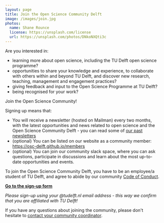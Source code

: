 ```yaml
---
layout: page
title: Join the Open Science Community Delft
image: /images/join.jpg
photos:
  name: Shane Rounce
  license: https://unsplash.com/license
  url: https://unsplash.com/photos/DNkoNXQti3c
---
```


Are you interested in:
- learning more about open science, including the TU Delft open science programme?
- opportunities to share your knowledge and experience, to collaborate with others within and beyond TU Delft, and discover new research, teaching, management and engagement practices?
- giving feedback and input to the Open Science Programme at TU Delft?
- being recognised for your work?

Join the Open Science Community!

Signing up means that:
- You will receive a newsletter (hosted on Mailman) every two months, with the latest opportunities and news related to open science and the Open Science Community Delft - you can read some of [our past newsletters](https://github.com/osc-delft/newsletters)
- (optional) You can be listed on our website as a community member: https://osc-delft.github.io/members
- (optional) You can join our community slack space, where you can ask questions, participate in discussions and learn about the most up-to-date opportunities and events.

To join the Open Science Community Delft, you have to be an employee/a student of TU Delft, and agree to abide by our community [Code of Conduct](https://github.com/osc-delft/osc-delft.github.io/blob/develop/CODE_OF_CONDUCT.md).

[**Go to the sign-up form**](https://forms.gle/v2dtynQ2j6wSMWTS6)

*Please sign-up using your @tudelft.nl email address - this way we confirm that you are affiliated with TU Delft!*

If you have any questions about joining the community, please don't hesitate to [contact your community coordinator](mailto:openscience@tudelft.nl).

